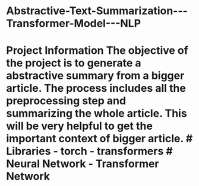 # Abstractive-Text-Summarization---Transformer-Model---NLP
# Project Information  The objective of the project is to generate a abstractive summary from a bigger article. The process includes all the preprocessing step and summarizing the whole article. This will be very helpful to get the important context of bigger article.   # Libraries  - torch - transformers  # Neural Network  - Transformer Network
